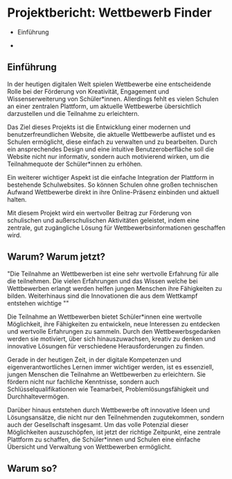 # Projektbericht: Wettbewerb Finder

- Einführung

- 

## Einführung

In der heutigen digitalen Welt spielen Wettbewerbe eine entscheidende Rolle bei der Förderung von Kreativität, Engagement und Wissenserweiterung von Schüler*innen. Allerdings fehlt es vielen Schulen an einer zentralen Plattform, um aktuelle Wettbewerbe übersichtlich darzustellen und die Teilnahme zu erleichtern.

Das Ziel dieses Projekts ist die Entwicklung einer modernen und benutzerfreundlichen Website, die aktuelle Wettbewerbe auflistet und es Schulen ermöglicht, diese einfach zu verwalten und zu bearbeiten. Durch ein ansprechendes Design und eine intuitive Benutzeroberfläche soll die Website nicht nur informativ, sondern auch motivierend wirken, um die Teilnahmequote der Schüler*innen zu erhöhen.

Ein weiterer wichtiger Aspekt ist die einfache Integration der Plattform in bestehende Schulwebsites. So können Schulen ohne großen technischen Aufwand Wettbewerbe direkt in ihre Online-Präsenz einbinden und aktuell halten.

Mit diesem Projekt wird ein wertvoller Beitrag zur Förderung von schulischen und außerschulischen Aktivitäten geleistet, indem eine zentrale, gut zugängliche Lösung für Wettbewerbsinformationen geschaffen wird.

## Warum? Warum jetzt?

"Die Teilnahme an Wettbewerben ist eine sehr wertvolle Erfahrung für alle die teilnehmen. Die vielen Erfahrungen und das Wissen welche bei Wettbewerben erlangt werden helfen jungen Menschen ihre Fähigkeiten zu bilden. Weiterhinaus sind die Innovationen die aus dem Wettkampf entstehen wichtige ""

Die Teilnahme an Wettbewerben bietet Schüler*innen eine wertvolle Möglichkeit, ihre Fähigkeiten zu entwickeln, neue Interessen zu entdecken und wertvolle Erfahrungen zu sammeln. Durch den Wettbewerbsgedanken werden sie motiviert, über sich hinauszuwachsen, kreativ zu denken und innovative Lösungen für verschiedene Herausforderungen zu finden.

Gerade in der heutigen Zeit, in der digitale Kompetenzen und eigenverantwortliches Lernen immer wichtiger werden, ist es essenziell, jungen Menschen die Teilnahme an Wettbewerben zu erleichtern. Sie fördern nicht nur fachliche Kenntnisse, sondern auch Schlüsselqualifikationen wie Teamarbeit, Problemlösungsfähigkeit und Durchhaltevermögen.

Darüber hinaus entstehen durch Wettbewerbe oft innovative Ideen und Lösungsansätze, die nicht nur den Teilnehmenden zugutekommen, sondern auch der Gesellschaft insgesamt. Um das volle Potenzial dieser Möglichkeiten auszuschöpfen, ist jetzt der richtige Zeitpunkt, eine zentrale Plattform zu schaffen, die Schüler*innen und Schulen eine einfache Übersicht und Verwaltung von Wettbewerben ermöglicht.

## Warum so?
